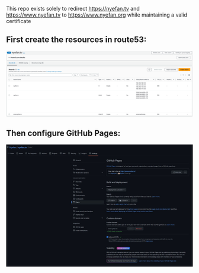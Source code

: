 This repo exists solely to redirect https://nyefan.tv and https://www.nyefan.tv to https://www.nyefan.org while maintaining a valid certificate

## First create the resources in route53:

![route53 configuration](docs/resources/route53-conf.png)

## Then configure GitHub Pages:

![github-pages-configuration](docs/resources/gh-pages-conf.jpeg)

